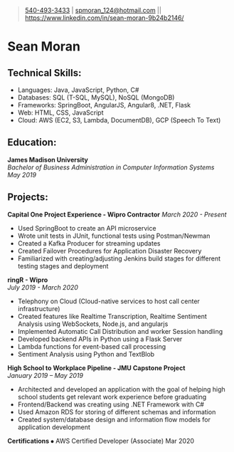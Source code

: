 > [540-493-3433](tel:5404933433) | [spmoran_124@hotmail.com](mailto:spmoran_124@hotmail.com)
> || https://www.linkedin.com/in/sean-moran-9b24b2146/
# Sean Moran


## Technical Skills:
-	Languages: Java, JavaScript, Python, C#
-	Databases: SQL (T-SQL, MySQL), NoSQL (MongoDB)
-	Frameworks: SpringBoot, AngularJS, Angular8, .NET, Flask
-	Web: HTML, CSS, JavaScript
- Cloud: AWS (EC2, S3, Lambda, DocumentDB), GCP (Speech To Text)

## Education:
**James Madison University**			  		       
*Bachelor of Business Administration in Computer Information Systems*           
*May 2019*

## Projects:

**Capital One Project Experience - Wipro Contractor**
*March 2020 - Present*
-	Used SpringBoot to create an API microservice
-	Wrote unit tests in JUnit, functional tests using Postman/Newman
-	Created a Kafka Producer for streaming updates
-	Created Failover Procedures for Application Disaster Recovery 
-	Familiarized with creating/adjusting Jenkins build stages for different testing stages and deployment

**ringR - Wipro**											 
*July 2019 - March 2020*
-	Telephony on Cloud (Cloud-native services to host call center infrastructure)
-	Created features like Realtime Transcription, Realtime Sentiment Analysis using WebSockets, Node.js, and angularjs
-	Implemented Automatic Call Distribution and worker Session handling
-	Developed backend APIs in Python using a Flask Server
-	Lambda functions for event-based call processing
- Sentiment Analysis using Python and TextBlob

**High School to Workplace Pipeline - JMU Capstone Project**		          
*January 2019 – May 2019*
-	Architected and developed an application with the goal of helping high school students get relevant work experience before graduating
-	Frontend/Backend was creating using .NET Framework with C#
-	Used Amazon RDS for storing of different schemas and information
-	Created system/database design and information flow models for application development


**Certifications**
⦁	AWS Certified Developer (Associate) 			                  Mar 2020
